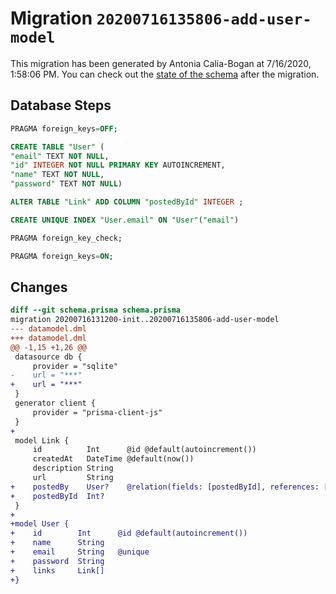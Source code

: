 # Migration `20200716135806-add-user-model`

This migration has been generated by Antonia Calia-Bogan at 7/16/2020, 1:58:06 PM.
You can check out the [state of the schema](./schema.prisma) after the migration.

## Database Steps

```sql
PRAGMA foreign_keys=OFF;

CREATE TABLE "User" (
"email" TEXT NOT NULL,
"id" INTEGER NOT NULL PRIMARY KEY AUTOINCREMENT,
"name" TEXT NOT NULL,
"password" TEXT NOT NULL)

ALTER TABLE "Link" ADD COLUMN "postedById" INTEGER ;

CREATE UNIQUE INDEX "User.email" ON "User"("email")

PRAGMA foreign_key_check;

PRAGMA foreign_keys=ON;
```

## Changes

```diff
diff --git schema.prisma schema.prisma
migration 20200716131200-init..20200716135806-add-user-model
--- datamodel.dml
+++ datamodel.dml
@@ -1,15 +1,26 @@
 datasource db {
     provider = "sqlite" 
-    url = "***"
+    url = "***"
 }
 generator client {
     provider = "prisma-client-js"
 }
+
 model Link {
     id          Int      @id @default(autoincrement())
     createdAt   DateTime @default(now())
     description String
     url         String
+    postedBy    User?    @relation(fields: [postedById], references: [id])
+    postedById  Int?
 }
+
+model User {
+    id        Int      @id @default(autoincrement())
+    name      String
+    email     String   @unique
+    password  String
+    links     Link[]
+}
```


